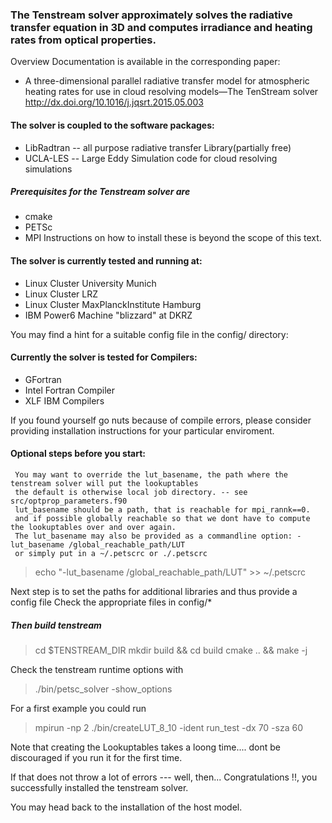 ### The Tenstream solver approximately solves the radiative transfer equation in 3D and computes irradiance and heating rates from optical properties.

  Overview Documentation is available in the corresponding paper:
  * A three-dimensional parallel radiative transfer model for atmospheric heating rates for use in cloud resolving models—The TenStream solver
  <http://dx.doi.org/10.1016/j.jqsrt.2015.05.003>

#### The solver is coupled to the software packages:
  * LibRadtran  -- all purpose radiative transfer Library(partially free)
  * UCLA-LES    -- Large Eddy Simulation code for cloud resolving simulations

##### Prerequisites for the Tenstream solver are
  * cmake
  * PETSc
  * MPI
 Instructions on how to install these is beyond the scope of this text.

#### The solver is currently tested and running at:
* Linux Cluster University Munich
* Linux Cluster LRZ
* Linux Cluster MaxPlanckInstitute Hamburg
* IBM Power6  Machine "blizzard" at DKRZ
 
You may find a hint for a suitable config file in the config/ directory:

#### Currently the solver is tested for Compilers:

* GFortran
* Intel Fortran Compiler
* XLF IBM Compilers

If you found yourself go nuts because of compile errors,
please consider providing installation instructions
for your particular enviroment.

#### Optional steps before you start:
```
 You may want to override the lut_basename, the path where the tenstream solver will put the lookuptables
 the default is otherwise local job directory. -- see src/optprop_parameters.f90
 lut_basename should be a path, that is reachable for mpi_rannk==0.
 and if possible globally reachable so that we dont have to compute the lookuptables over and over again.
 The lut_basename may also be provided as a commandline option: -lut_basename /global_reachable_path/LUT
 or simply put in a ~/.petscrc or ./.petscrc
```
>echo "-lut_basename /global_reachable_path/LUT" >> ~/.petscrc

 Next step is to set the paths for additional libraries and thus provide a config file
 Check the appropriate files in config/*

##### Then build tenstream
>cd $TENSTREAM_DIR
>mkdir build && cd build
>cmake .. && make -j

Check the tenstream runtime options with
>./bin/petsc_solver -show_options

For a first example you could run
>mpirun -np 2 ./bin/createLUT_8_10 -ident run_test -dx 70 -sza 60

Note that creating the Lookuptables takes a loong time.... dont be discouraged if you run it for the first time.

If that does not throw a lot of errors ---
well, then... Congratulations !!, you successfully installed the tenstream solver.

You may head back to the installation of the host model.

